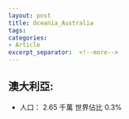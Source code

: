 ```yaml
---
layout: post
title: Oceania_Australia
tags: 
categories:
- Article
excerpt_separator:  <!--more-->
---
```

## 澳大利亞:
- 人口： 2.65 千萬 世界佔比 0.3%
